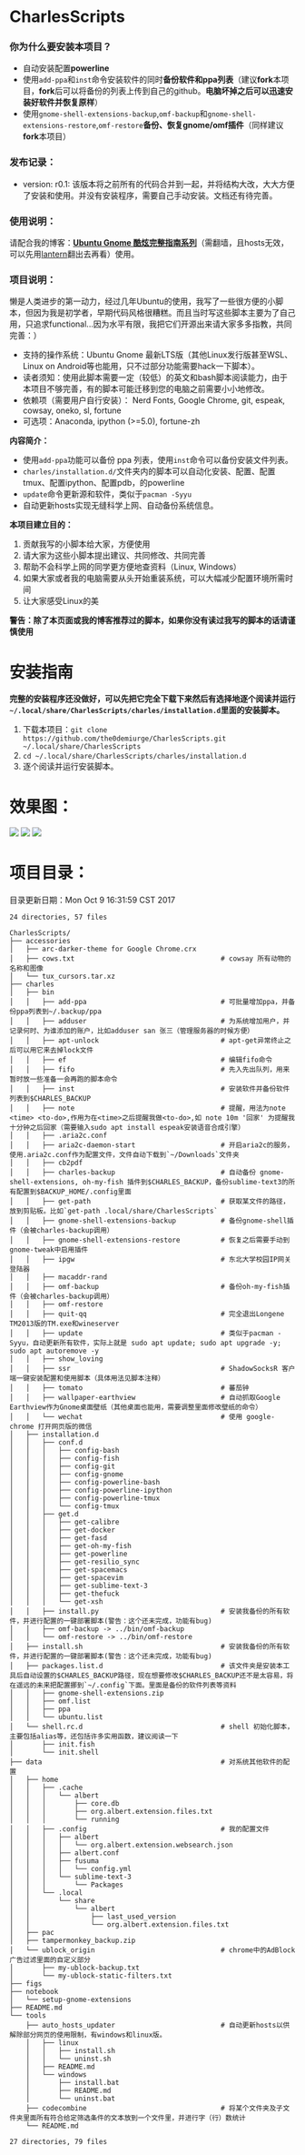 # CharlesScripts #

### 你为什么要安装本项目？ ###
- 自动安装配置**powerline**
- 使用`add-ppa`和`inst`命令安装软件的同时**备份软件和ppa列表**（建议**fork**本项目，**fork**后可以将备份的列表上传到自己的github。**电脑坏掉之后可以迅速安装好软件并恢复原样**）
- 使用`gnome-shell-extensions-backup`,`omf-backup`和`gnome-shell-extensions-restore`,`omf-restore`**备份、恢复gnome/omf插件**（同样建议**fork**本项目）

### 发布记录： ###

* version: r0.1: 该版本将之前所有的代码合并到一起，并将结构大改，大大方便了安装和使用。并没有安装程序，需要自己手动安装。文档还有待完善。

### 使用说明： ###

请配合我的博客：[**Ubuntu Gnome 酷炫完整指南系列**](https://the0demiurge.blogspot.jp/2017/02/ubuntu-gnome.html)（需翻墙，且hosts无效，可以先用[lantern](https://github.com/getlantern/lantern)翻出去再看）使用。

### 项目说明： ###

懒是人类进步的第一动力，经过几年Ubuntu的使用，我写了一些很方便的小脚本，但因为我是初学者，早期代码风格很糟糕。而且当时写这些脚本主要为了自己用，只追求functional...因为水平有限，我把它们开源出来请大家多多指教，共同完善：）

* 支持的操作系统：Ubuntu Gnome 最新LTS版（其他Linux发行版甚至WSL、Linux on Android等也能用，只不过部分功能需要hack一下脚本）。
* 读者须知：使用此脚本需要一定（较低）的英文和bash脚本阅读能力，由于本项目不够完善，有的脚本可能迁移到您的电脑之前需要小小地修改。
* 依赖项（需要用户自行安装）： Nerd Fonts, Google Chrome, git, espeak, cowsay, oneko, sl, fortune
* 可选项：Anaconda, ipython (>=5.0), fortune-zh

**内容简介：**

* 使用`add-ppa`功能可以备份 ppa 列表，使用`inst`命令可以备份安装文件列表。
* `charles/installation.d/`文件夹内的脚本可以自动化安装、配置、配置tmux、配置ipython、配置pdb，的powerline
* `update`命令更新源和软件，类似于`pacman -Syyu`
* 自动更新hosts实现无缝科学上网、自动备份系统信息。

**本项目建立目的：**

1. 贡献我写的小脚本给大家，方便使用
2. 请大家为这些小脚本提出建议、共同修改、共同完善
3. 帮助不会科学上网的同学更方便地查资料（Linux, Windows）
4. 如果大家或者我的电脑需要从头开始重装系统，可以大幅减少配置环境所需时间
5. 让大家感受Linux的美

**警告：除了本页面或我的博客推荐过的脚本，如果你没有读过我写的脚本的话请谨慎使用**

# 安装指南 #
**完整的安装程序还没做好，可以先把它完全下载下来然后有选择地逐个阅读并运行`~/.local/share/CharlesScripts/charles/installation.d`里面的安装脚本。**

1. 下载本项目：`git clone https://github.com/the0demiurge/CharlesScripts.git ~/.local/share/CharlesScripts`
2. `cd ~/.local/share/CharlesScripts/charles/installation.d`
3. 逐个阅读并运行安装脚本。

# 效果图： #
![](figs/1.png)
![](figs/2.png)
![](figs/3.png)
# 项目目录： #
目录更新日期：Mon Oct  9 16:31:59 CST 2017

```
24 directories, 57 files

CharlesScripts/
├── accessories
│   ├── arc-darker-theme for Google Chrome.crx
│   ├── cows.txt                                    # cowsay 所有动物的名称和图像
│   └── tux_cursors.tar.xz
├── charles
│   ├── bin
│   │   ├── add-ppa                                 # 可批量增加ppa，并备份ppa列表到~/.backup/ppa
│   │   ├── adduser                                 # 为系统增加用户，并记录何时、为谁添加的账户，比如adduser san 张三（管理服务器的时候方便）
│   │   ├── apt-unlock                              # apt-get异常终止之后可以用它来去掉lock文件
│   │   ├── ef                                      # 编辑fifo命令
│   │   ├── fifo                                    # 先入先出队列，用来暂时放一些准备一会再跑的脚本命令
│   │   ├── inst                                    # 安装软件并备份软件列表到$CHARLES_BACKUP
│   │   ├── note                                    # 提醒，用法为note <time> <to-do>,作用为在<time>之后提醒我做<to-do>,如 note 10m '回家' 为提醒我十分钟之后回家（需要输入sudo apt install espeak安装语音合成引擎）
│   │   ├── .aria2c.conf
│   │   ├── aria2c-daemon-start                     # 开启aria2c的服务，使用.aria2c.conf作为配置文件，文件自动下载到`~/Downloads`文件夹
│   │   ├── cb2pdf
│   │   ├── charles-backup                          # 自动备份 gnome-shell-extensions, oh-my-fish 插件到$CHARLES_BACKUP，备份sublime-text3的所有配置到$BACKUP_HOME/.config里面
│   │   ├── get-path                                # 获取某文件的路径，放到剪贴板。比如`get-path .local/share/CharlesScripts`
│   │   ├── gnome-shell-extensions-backup           # 备份gnome-shell插件（会被charles-backup调用）
│   │   ├── gnome-shell-extensions-restore          # 恢复之后需要手动到gnome-tweak中启用插件
│   │   ├── ipgw                                    # 东北大学校园IP网关登陆器
│   │   ├── macaddr-rand
│   │   ├── omf-backup                              # 备份oh-my-fish插件（会被charles-backup调用）
│   │   ├── omf-restore
│   │   ├── quit-qq                                 # 完全退出Longene TM2013版的TM.exe和wineserver
│   │   ├── update                                  # 类似于pacman -Syyu，自动更新所有软件，实际上就是 sudo apt update; sudo apt upgrade -y; sudo apt autoremove -y
│   │   ├── show_loving
│   │   ├── ssr                                     # ShadowSocksR 客户端一键安装配置和使用脚本（具体用法见脚本注释）
│   │   ├── tomato                                  # 蕃茄钟
│   │   ├── wallpaper-earthview                     # 自动抓取Google Earthview作为Gnome桌面壁纸（其他桌面也能用，需要调整里面修改壁纸的命令）
│   │   └── wechat                                  # 使用 google-chrome 打开网页版的微信
│   ├── installation.d
│   │   ├── conf.d
│   │   │   ├── config-bash
│   │   │   ├── config-fish
│   │   │   ├── config-git
│   │   │   ├── config-gnome
│   │   │   ├── config-powerline-bash
│   │   │   ├── config-powerline-ipython
│   │   │   ├── config-powerline-tmux
│   │   │   └── config-tmux
│   │   ├── get.d
│   │   │   ├── get-calibre
│   │   │   ├── get-docker
│   │   │   ├── get-fasd
│   │   │   ├── get-oh-my-fish
│   │   │   ├── get-powerline
│   │   │   ├── get-resilio_sync
│   │   │   ├── get-spacemacs
│   │   │   ├── get-spacevim
│   │   │   ├── get-sublime-text-3
│   │   │   ├── get-thefuck
│   │   │   └── get-xsh
│   │   ├── install.py                              # 安装我备份的所有软件，并进行配置的一键部署脚本(警告：这个还未完成，功能有bug)
│   │   ├── omf-backup -> ../bin/omf-backup
│   │   └── omf-restore -> ../bin/omf-restore
│   ├── install.sh                                  # 安装我备份的所有软件，并进行配置的一键部署脚本(警告：这个还未完成，功能有bug)
│   ├── packages.list.d                             # 该文件夹是安装本工具后自动设置的$CHARLES_BACKUP路径，现在想要修改$CHARLES_BACKUP还不是太容易，将在遥远的未来把配置挪到`~/.config`下面。里面是备份的软件列表等资料
│   │   ├── gnome-shell-extensions.zip
│   │   ├── omf.list
│   │   ├── ppa
│   │   └── ubuntu.list
│   └── shell.rc.d                                  # shell 初始化脚本，主要包括alias等，还包括许多实用函数，建议阅读一下
│       ├── init.fish
│       └── init.shell
├── data                                            # 对系统其他软件的配置
│   ├── home
│   │   ├── .cache
│   │   │   └── albert
│   │   │       ├── core.db
│   │   │       ├── org.albert.extension.files.txt
│   │   │       └── running
│   │   ├── .config                                 # 我的配置文件
│   │   │   ├── albert
│   │   │   │   └── org.albert.extension.websearch.json
│   │   │   ├── albert.conf
│   │   │   ├── fusuma
│   │   │   │   └── config.yml
│   │   │   └── sublime-text-3
│   │   │       └── Packages
│   │   └── .local
│   │       └── share
│   │           └── albert
│   │               ├── last_used_version
│   │               └── org.albert.extension.files.txt
│   ├── pac
│   ├── tampermonkey_backup.zip
│   └── ublock_origin                               # chrome中的AdBlock广告过滤里面的自定义部分
│       ├── my-ublock-backup.txt
│       └── my-ublock-static-filters.txt
├── figs
├── notebook
│   └── setup-gnome-extensions
├── README.md
└── tools
    ├── auto_hosts_updater                          # 自动更新hosts以供解除部分网页的使用限制，有windows和linux版。
    │   ├── linux
    │   │   ├── install.sh
    │   │   └── uninst.sh
    │   ├── README.md
    │   └── windows
    │       ├── install.bat
    │       ├── README.md
    │       └── uninst.bat
    ├── codecombine                                 # 将某个文件夹及子文件夹里面所有符合给定筛选条件的文本放到一个文件里，并进行字（行）数统计
    └── README.md

27 directories, 79 files



```
